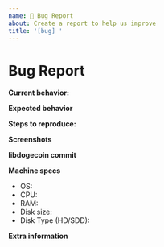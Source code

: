 ```yaml
---
name: 🐜 Bug Report
about: Create a report to help us improve
title: '[bug] '
---
```


<!-- Please make sure you are posting an technical issue related to libdogecoin. --> 

<!-- ISSUES MISSING IMPORTANT INFORMATION MAY BE CLOSED WITHOUT INVESTIGATION. -->

# Bug Report

**Current behavior:**
<!-- Describe how the bug manifests. -->

**Expected behavior**
<!-- Describe what the behavior would be without the bug. -->

**Steps to reproduce:**
<!--  Please explain the steps required to duplicate the issue, especially if you are able to provide a sample application or sample code -->

**Screenshots**
<!-- Screenshots can be added to this issue via drag & drop. -->

**libdogecoin commit**
<!-- List the version number/commit ID, self compiled or otherwise. -->

**Machine specs**
- OS:
- CPU:
- RAM:
- Disk size:
- Disk Type (HD/SDD):

**Extra information**
<!-- This is normally logs. Raw text or a link to a pastebin type site are preferred. -->